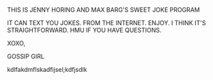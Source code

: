 THIS IS JENNY HORING AND MAX BARG'S SWEET JOKE PROGRAM

IT CAN TEXT YOU JOKES. FROM THE INTERNET. ENJOY. I THINK IT'S STRAIGHTFORWARD. HMU IF YOU HAVE QUESTIONS. 

XOXO, 

GOSSIP GIRL



kdlfakdmflskadfijsel;kdfjsdlk